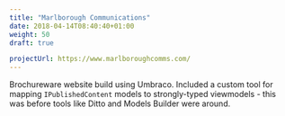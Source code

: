```yaml
---
title: "Marlborough Communications"
date: 2018-04-14T08:40:40+01:00
weight: 50
draft: true

projectUrl: https://www.marlboroughcomms.com/
---
```


Brochureware website build using Umbraco. Included a custom tool for mapping `IPublishedContent` models to strongly-typed viewmodels - this was before tools like Ditto and Models Builder were around.
